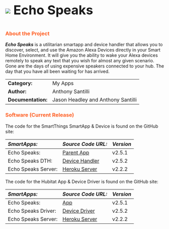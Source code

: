 <h3 style="font-size: 40px;"><img style="vertical-align: middle;" src="https://tonesto7.github.io/echo-speaks-docs/static/img/EchoSpeaks.png"></img> Echo Speaks</h3>

### <h3 style="color: #FF6025;">About the Project</h3>

***Echo Speaks*** is a utilitarian smartapp and device handler that allows you to discover, select, and use the Amazon Alexa Devices directly in your Smart Home Environment. It will give you the ability to wake your Alexa devices remotely to speak any text that you wish for almost any given scenario. Gone are the days of using expensive speakers connected to your hub. The day that you have all been waiting for has arrived.

|                    |                                    |
|:-------------------|------------------------------------|
| **Category:**      | My Apps                            |
| **Author:**        | Anthony Santilli                   |
| **Documentation:** | Jason Headley and Anthony Santilli |

### <h3 style="color: #FF6025;">Software (Current Release)</h3>

The code for the SmartThings SmartApp & Device is found on the GitHub site:

| ***SmartApps:***    | ***Source Code URL:***                                                                                                                                | ***Version*** |
|:--------------------|-------------------------------------------------------------------------------------------------------------------------------------------------------|---------------|
| Echo Speaks:        | [Parent App](https://raw.githubusercontent.com/tonesto7/echo-speaks/master/smartapps/tonesto7/echo-speaks.src/echo-speaks.groovy)                     | v2.5.1        |
| Echo Speaks DTH:    | [Device Handler](https://raw.githubusercontent.com/tonesto7/echo-speaks/master/devicetypes/tonesto7/echo-speaks-device.src/echo-speaks-device.groovy) | v2.5.2        |
| Echo Speaks Server: | [Heroku Server](https://github.com/tonesto7/echo-speaks-server)                                                                                       | v2.2.2        |

The code for the Hubitat App & Device Driver is found on the GitHub site:

| ***SmartApps:***    | ***Source Code URL:***                                                                                                                               | ***Version*** |
|:--------------------|------------------------------------------------------------------------------------------------------------------------------------------------------|---------------|
| Echo Speaks:        | [App](https://raw.githubusercontent.com/tonesto7/echo-speaks/master/smartapps/tonesto7/echo-speaks.src/echo-speaks.groovy)                           | v2.5.1        |
| Echo Speaks Driver: | [Device Driver](https://raw.githubusercontent.com/tonesto7/echo-speaks/master/devicetypes/tonesto7/echo-speaks-device.src/echo-speaks-device.groovy) | v2.5.2        |
| Echo Speaks Server: | [Heroku Server](https://github.com/tonesto7/echo-speaks-server)                                                                                      | v2.2.2        |
